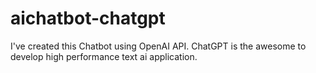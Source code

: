 # aichatbot-chatgpt
I've created this Chatbot using OpenAI API. ChatGPT is the awesome to develop high performance text ai application.
